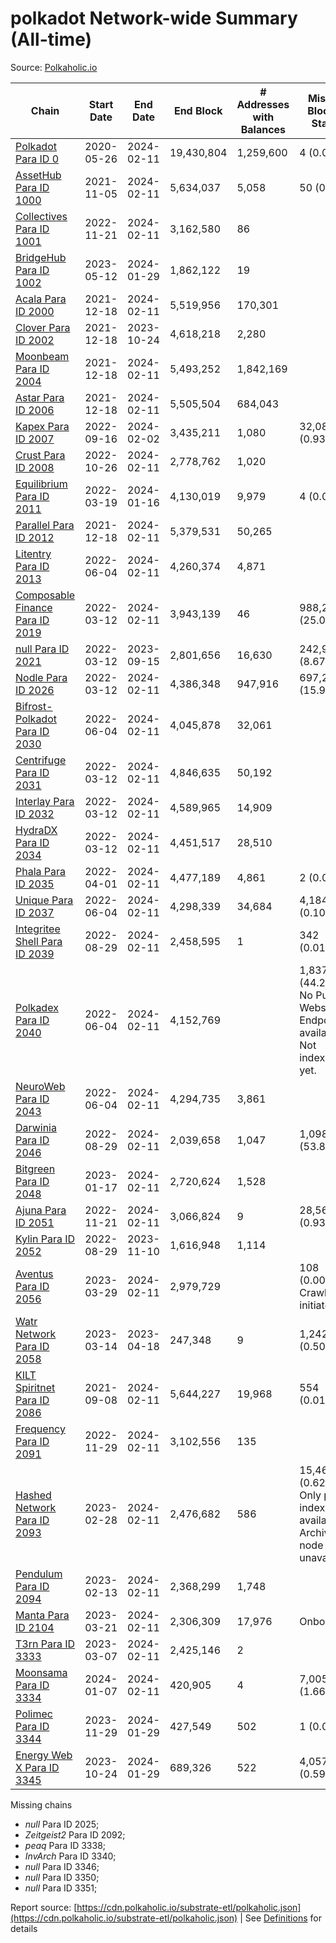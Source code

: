 # polkadot Network-wide Summary (All-time)

Source: [Polkaholic.io](https://polkaholic.io)


| Chain            | Start Date | End Date | End Block | # Addresses with Balances | Missing Blocks / Status |
| ---------------- | ---------- | ---------| --------- | ------------------------- | ----------------------- |
| [Polkadot Para ID 0](/polkadot/0-polkadot) | 2020-05-26 | 2024-02-11 | 19,430,804 |  1,259,600 | 4 (0.00%)  |
| [AssetHub Para ID 1000](/polkadot/1000-assethub) | 2021-11-05 | 2024-02-11 | 5,634,037 |  5,058 | 50 (0.00%)  |
| [Collectives Para ID 1001](/polkadot/1001-collectives) | 2022-11-21 | 2024-02-11 | 3,162,580 |  86 |    |
| [BridgeHub Para ID 1002](/polkadot/1002-bridgehub) | 2023-05-12 | 2024-01-29 | 1,862,122 |  19 |    |
| [Acala Para ID 2000](/polkadot/2000-acala) | 2021-12-18 | 2024-02-11 | 5,519,956 |  170,301 |    |
| [Clover Para ID 2002](/polkadot/2002-clover) | 2021-12-18 | 2023-10-24 | 4,618,218 |  2,280 |    |
| [Moonbeam Para ID 2004](/polkadot/2004-moonbeam) | 2021-12-18 | 2024-02-11 | 5,493,252 |  1,842,169 |    |
| [Astar Para ID 2006](/polkadot/2006-astar) | 2021-12-18 | 2024-02-11 | 5,505,504 |  684,043 |    |
| [Kapex Para ID 2007](/polkadot/2007-kapex) | 2022-09-16 | 2024-02-02 | 3,435,211 |  1,080 | 32,085 (0.93%)  |
| [Crust Para ID 2008](/polkadot/2008-crust) | 2022-10-26 | 2024-02-11 | 2,778,762 |  1,020 |    |
| [Equilibrium Para ID 2011](/polkadot/2011-equilibrium) | 2022-03-19 | 2024-01-16 | 4,130,019 |  9,979 | 4 (0.00%)  |
| [Parallel Para ID 2012](/polkadot/2012-parallel) | 2021-12-18 | 2024-02-11 | 5,379,531 |  50,265 |    |
| [Litentry Para ID 2013](/polkadot/2013-litentry) | 2022-06-04 | 2024-02-11 | 4,260,374 |  4,871 |    |
| [Composable Finance Para ID 2019](/polkadot/2019-composable) | 2022-03-12 | 2024-02-11 | 3,943,139 |  46 | 988,228 (25.06%)  |
| [null Para ID 2021](/polkadot/2021-efinity) | 2022-03-12 | 2023-09-15 | 2,801,656 |  16,630 | 242,949 (8.67%)  |
| [Nodle Para ID 2026](/polkadot/2026-nodle) | 2022-03-12 | 2024-02-11 | 4,386,348 |  947,916 | 697,249 (15.90%)  |
| [Bifrost-Polkadot Para ID 2030](/polkadot/2030-bifrost) | 2022-06-04 | 2024-02-11 | 4,045,878 |  32,061 |    |
| [Centrifuge Para ID 2031](/polkadot/2031-centrifuge) | 2022-03-12 | 2024-02-11 | 4,846,635 |  50,192 |    |
| [Interlay Para ID 2032](/polkadot/2032-interlay) | 2022-03-12 | 2024-02-11 | 4,589,965 |  14,909 |    |
| [HydraDX Para ID 2034](/polkadot/2034-hydradx) | 2022-03-12 | 2024-02-11 | 4,451,517 |  28,510 |    |
| [Phala Para ID 2035](/polkadot/2035-phala) | 2022-04-01 | 2024-02-11 | 4,477,189 |  4,861 | 2 (0.00%)  |
| [Unique Para ID 2037](/polkadot/2037-unique) | 2022-06-04 | 2024-02-11 | 4,298,339 |  34,684 | 4,184 (0.10%)  |
| [Integritee Shell Para ID 2039](/polkadot/2039-integritee) | 2022-08-29 | 2024-02-11 | 2,458,595 |  1 | 342 (0.01%)  |
| [Polkadex Para ID 2040](/polkadot/2040-polkadex) | 2022-06-04 | 2024-02-11 | 4,152,769 |   | 1,837,152 (44.24%) No Public Websocket Endpoint available: Not indexing yet. |
| [NeuroWeb Para ID 2043](/polkadot/2043-neuroweb) | 2022-06-04 | 2024-02-11 | 4,294,735 |  3,861 |    |
| [Darwinia Para ID 2046](/polkadot/2046-darwinia) | 2022-08-29 | 2024-02-11 | 2,039,658 |  1,047 | 1,098,047 (53.83%)  |
| [Bitgreen Para ID 2048](/polkadot/2048-bitgreen) | 2023-01-17 | 2024-02-11 | 2,720,624 |  1,528 |    |
| [Ajuna Para ID 2051](/polkadot/2051-ajuna) | 2022-11-21 | 2024-02-11 | 3,066,824 |  9 | 28,565 (0.93%)  |
| [Kylin Para ID 2052](/polkadot/2052-kylin) | 2022-08-29 | 2023-11-10 | 1,616,948 |  1,114 |    |
| [Aventus Para ID 2056](/polkadot/2056-aventus) | 2023-03-29 | 2024-02-11 | 2,979,729 |   | 108 (0.00%) Crawling initiated |
| [Watr Network Para ID 2058](/polkadot/2058-watr) | 2023-03-14 | 2023-04-18 | 247,348 |  9 | 1,242 (0.50%)  |
| [KILT Spiritnet Para ID 2086](/polkadot/2086-kilt) | 2021-09-08 | 2024-02-11 | 5,644,227 |  19,968 | 554 (0.01%)  |
| [Frequency Para ID 2091](/polkadot/2091-frequency) | 2022-11-29 | 2024-02-11 | 3,102,556 |  135 |    |
| [Hashed Network Para ID 2093](/polkadot/2093-hashed) | 2023-02-28 | 2024-02-11 | 2,476,682 |  586 | 15,464 (0.62%) Only partial index available: Archive node unavailable |
| [Pendulum Para ID 2094](/polkadot/2094-pendulum) | 2023-02-13 | 2024-02-11 | 2,368,299 |  1,748 |    |
| [Manta Para ID 2104](/polkadot/2104-manta) | 2023-03-21 | 2024-02-11 | 2,306,309 |  17,976 |   Onboarding |
| [T3rn Para ID 3333](/polkadot/3333-t3rn) | 2023-03-07 | 2024-02-11 | 2,425,146 |  2 |    |
| [Moonsama Para ID 3334](/polkadot/3334-moonsama) | 2024-01-07 | 2024-02-11 | 420,905 |  4 | 7,005 (1.66%)  |
| [Polimec Para ID 3344](/polkadot/3344-polimec) | 2023-11-29 | 2024-01-29 | 427,549 |  502 | 1 (0.00%)  |
| [Energy Web X Para ID 3345](/polkadot/3345-energywebx) | 2023-10-24 | 2024-01-29 | 689,326 |  522 | 4,057 (0.59%)  |

Missing chains


* *null* Para ID 2025; 
* *Zeitgeist2* Para ID 2092; 
* *peaq* Para ID 3338; 
* *InvArch* Para ID 3340; 
* *null* Para ID 3346; 
* *null* Para ID 3350; 
* *null* Para ID 3351; 

Report source: [https://cdn.polkaholic.io/substrate-etl/polkaholic.json](https://cdn.polkaholic.io/substrate-etl/polkaholic.json) | See [Definitions](/DEFINITIONS.md) for details
